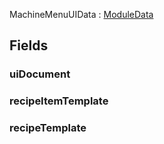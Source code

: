 <p class="title">MachineMenuUIData<span> : <a href="#/api/IndustrialValley.Modules/ModuleData" title="ModuleData" class="inherit-link">ModuleData</a></span><p>

## Fields

### uiDocument

<div><Declaration modifier="public &lt;a href=&quot;https://docs.unity3d.com/6000.1/Documentation/ScriptReference/UIElements.UIDocument.html&quot; title=&quot;UIDocument&quot; class=&quot;inherit-link&quot;&gt;UIDocument&lt;/a&gt;" content=" <span>&lt;span class=&quot;field&quot;&gt;uiDocument&lt;/span&gt;</span>"></Declaration></div>

### recipeItemTemplate

<div><Declaration modifier="public &lt;a href=&quot;https://docs.unity3d.com/6000.1/Documentation/ScriptReference/UIElements.VisualTreeAsset.html&quot; title=&quot;VisualTreeAsset&quot; class=&quot;inherit-link&quot;&gt;VisualTreeAsset&lt;/a&gt;" content=" <span>&lt;span class=&quot;field&quot;&gt;recipeItemTemplate&lt;/span&gt;</span>"></Declaration></div>

### recipeTemplate

<div><Declaration modifier="public &lt;a href=&quot;https://docs.unity3d.com/6000.1/Documentation/ScriptReference/UIElements.VisualTreeAsset.html&quot; title=&quot;VisualTreeAsset&quot; class=&quot;inherit-link&quot;&gt;VisualTreeAsset&lt;/a&gt;" content=" <span>&lt;span class=&quot;field&quot;&gt;recipeTemplate&lt;/span&gt;</span>"></Declaration></div>
